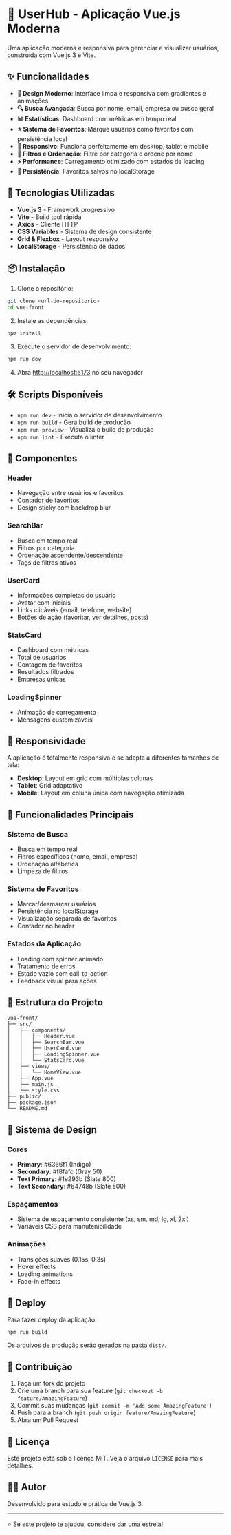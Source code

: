 # 👥 UserHub - Aplicação Vue.js Moderna

Uma aplicação moderna e responsiva para gerenciar e visualizar usuários, construída com Vue.js 3 e Vite.

## ✨ Funcionalidades

- **🎨 Design Moderno**: Interface limpa e responsiva com gradientes e animações
- **🔍 Busca Avançada**: Busca por nome, email, empresa ou busca geral
- **📊 Estatísticas**: Dashboard com métricas em tempo real
- **⭐ Sistema de Favoritos**: Marque usuários como favoritos com persistência local
- **📱 Responsivo**: Funciona perfeitamente em desktop, tablet e mobile
- **🎯 Filtros e Ordenação**: Filtre por categoria e ordene por nome
- **⚡ Performance**: Carregamento otimizado com estados de loading
- **🔄 Persistência**: Favoritos salvos no localStorage

## 🚀 Tecnologias Utilizadas

- **Vue.js 3** - Framework progressivo
- **Vite** - Build tool rápida
- **Axios** - Cliente HTTP
- **CSS Variables** - Sistema de design consistente
- **Grid & Flexbox** - Layout responsivo
- **LocalStorage** - Persistência de dados

## 📦 Instalação

1. Clone o repositório:
```bash
git clone <url-do-repositorio>
cd vue-front
```

2. Instale as dependências:
```bash
npm install
```

3. Execute o servidor de desenvolvimento:
```bash
npm run dev
```

4. Abra [http://localhost:5173](http://localhost:5173) no seu navegador

## 🛠️ Scripts Disponíveis

- `npm run dev` - Inicia o servidor de desenvolvimento
- `npm run build` - Gera build de produção
- `npm run preview` - Visualiza o build de produção
- `npm run lint` - Executa o linter

## 🎨 Componentes

### Header
- Navegação entre usuários e favoritos
- Contador de favoritos
- Design sticky com backdrop blur

### SearchBar
- Busca em tempo real
- Filtros por categoria
- Ordenação ascendente/descendente
- Tags de filtros ativos

### UserCard
- Informações completas do usuário
- Avatar com iniciais
- Links clicáveis (email, telefone, website)
- Botões de ação (favoritar, ver detalhes, posts)

### StatsCard
- Dashboard com métricas
- Total de usuários
- Contagem de favoritos
- Resultados filtrados
- Empresas únicas

### LoadingSpinner
- Animação de carregamento
- Mensagens customizáveis

## 📱 Responsividade

A aplicação é totalmente responsiva e se adapta a diferentes tamanhos de tela:

- **Desktop**: Layout em grid com múltiplas colunas
- **Tablet**: Grid adaptativo
- **Mobile**: Layout em coluna única com navegação otimizada

## 🎯 Funcionalidades Principais

### Sistema de Busca
- Busca em tempo real
- Filtros específicos (nome, email, empresa)
- Ordenação alfabética
- Limpeza de filtros

### Sistema de Favoritos
- Marcar/desmarcar usuários
- Persistência no localStorage
- Visualização separada de favoritos
- Contador no header

### Estados da Aplicação
- Loading com spinner animado
- Tratamento de erros
- Estado vazio com call-to-action
- Feedback visual para ações

## 🔧 Estrutura do Projeto

```
vue-front/
├── src/
│   ├── components/
│   │   ├── Header.vue
│   │   ├── SearchBar.vue
│   │   ├── UserCard.vue
│   │   ├── LoadingSpinner.vue
│   │   └── StatsCard.vue
│   ├── views/
│   │   └── HomeView.vue
│   ├── App.vue
│   ├── main.js
│   └── style.css
├── public/
├── package.json
└── README.md
```

## 🎨 Sistema de Design

### Cores
- **Primary**: #6366f1 (Indigo)
- **Secondary**: #f8fafc (Gray 50)
- **Text Primary**: #1e293b (Slate 800)
- **Text Secondary**: #64748b (Slate 500)

### Espaçamentos
- Sistema de espaçamento consistente (xs, sm, md, lg, xl, 2xl)
- Variáveis CSS para manutenibilidade

### Animações
- Transições suaves (0.15s, 0.3s)
- Hover effects
- Loading animations
- Fade-in effects

## 🚀 Deploy

Para fazer deploy da aplicação:

```bash
npm run build
```

Os arquivos de produção serão gerados na pasta `dist/`.

## 🤝 Contribuição

1. Faça um fork do projeto
2. Crie uma branch para sua feature (`git checkout -b feature/AmazingFeature`)
3. Commit suas mudanças (`git commit -m 'Add some AmazingFeature'`)
4. Push para a branch (`git push origin feature/AmazingFeature`)
5. Abra um Pull Request

## 📄 Licença

Este projeto está sob a licença MIT. Veja o arquivo `LICENSE` para mais detalhes.

## 👨‍💻 Autor

Desenvolvido para estudo e prática de Vue.js 3.

---

⭐ Se este projeto te ajudou, considere dar uma estrela!
